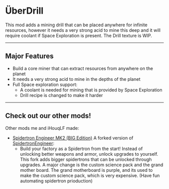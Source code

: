 # ÜberDrill

This mod adds a mining drill that can be placed anywhere for infinite resources, however it needs a very strong acid to mine this deep and it will require coolant if Space Exploration is present. The Drill texture is WIP.

-----
Major Features
-----

- Build a core miner that can extract resources from anywhere on the planet
- It needs a very strong acid to mine in the depths of the planet
- Full Space exploration support:
  - A coolant is needed for mining that is provided by Space Exploration 
  - Drill recipe is changed to make it harder

-----
Check out our other mods!
-----
Other mods me and iHouqLF made:
- [Spidertron Engineer MK2 (BIG Edition)](https://mods.factorio.com/mod/SpidertronEngineer2) A forked version of [SpidertronEngineer](https://github.com/tburrows13/SpidertronEngineer):
  - Build your factory as a Spidertron from the start! Instead of unlocking better weapons and armor, unlock upgrades to yourself. This fork adds bigger spidertrons that can be unlocked through upgrades. A major change is the custom science pack and the grand mother board. The grand motherboard is purple, and its used to make the custom science pack, which is very expensive. (Have fun automating spidertron prioduction)

